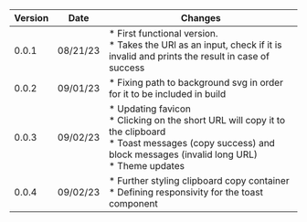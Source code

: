 | Version | Date     | Changes                                                                                                                                                                             |
|---------|----------|-------------------------------------------------------------------------------------------------------------------------------------------------------------------------------------|
| 0.0.1   | 08/21/23 | * First functional version.<br>* Takes the URl as an input, check if it is invalid and prints the result in case of success                                                         |
| 0.0.2   | 09/01/23 | * Fixing path to background svg in order for it to be included in build                                                                                                             |
| 0.0.3   | 09/02/23 | * Updating favicon <br/> * Clicking on the short URL will copy it to the clipboard <br/> * Toast messages (copy success) and block messages (invalid long URL)<br/> * Theme updates |
| 0.0.4   | 09/02/23 | * Further styling clipboard copy container <br/> * Defining responsivity for the toast component                                                                                    |
